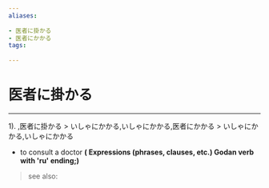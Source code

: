 ```yaml
---
aliases:
    
- 医者に掛かる
- 医者にかかる
tags:
    
---
```


# 医者に掛かる
---
1).
,医者に掛かる > いしゃにかかる,いしゃにかかる,医者にかかる > いしゃにかかる,いしゃにかかる

- to consult a doctor
**( Expressions (phrases, clauses, etc.) Godan verb with 'ru' ending;)**
> see also: 
            
